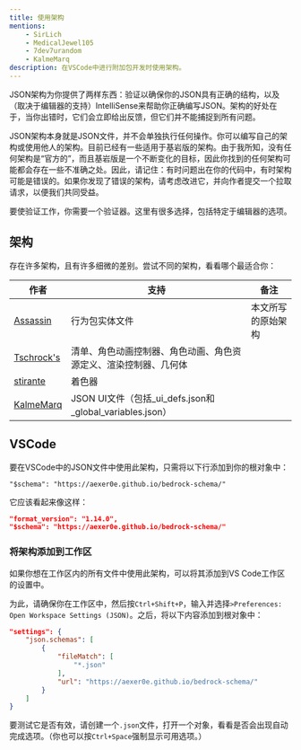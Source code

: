 ```yaml
---
title: 使用架构
mentions:
    - SirLich
    - MedicalJewel105
    - 7dev7urandom
    - KalmeMarq
description: 在VSCode中进行附加包开发时使用架构。
---
```


JSON架构为你提供了两样东西：验证以确保你的JSON具有正确的结构，以及（取决于编辑器的支持）IntelliSense来帮助你正确编写JSON。架构的好处在于，当你出错时，它们会立即给出反馈，但它们并不能捕捉到所有问题。

JSON架构本身就是JSON文件，并不会单独执行任何操作。你可以编写自己的架构或使用他人的架构。目前已经有一些适用于基岩版的架构。由于我所知，没有任何架构是“官方的”，而且基岩版是一个不断变化的目标，因此你找到的任何架构可能都会存在一些不准确之处。因此，请记住：有时问题出在你的代码中，有时架构可能是错误的。如果你发现了错误的架构，请考虑改进它，并向作者提交一个拉取请求，以便我们共同受益。

要使验证工作，你需要一个验证器。这里有很多选择，包括特定于编辑器的选项。

## 架构

存在许多架构，且有许多细微的差别。尝试不同的架构，看看哪个最适合你：

| 作者                                                                   | 支持                                                                                                          | 备注                                             |
|----------------------------------------------------------------------|-------------------------------------------------------------------------------------------------------------|--------------------------------------------------|
| [Assassin](https://github.com/aexer0e/bedrock-schema)                 | 行为包实体文件                                                                                              | 本文所写的原始架构                               |
| [Tschrock's](https://github.com/bedrock-studio/bedrock-json-schemas/) | 清单、角色动画控制器、角色动画、角色资源定义、渲染控制器、几何体                                            |                                                  |
| [stirante](https://github.com/stirante/bedrock-shader-schema/)        | 着色器                                                                                                      |                                                  |
| [KalmeMarq](https://github.com/KalmeMarq/Bugrock-JSON-UI-Schemas/)    | JSON UI文件（包括_ui_defs.json和_global_variables.json）                                                    |                                                  |

## VSCode

要在VSCode中的JSON文件中使用此架构，只需将以下行添加到你的根对象中：

`"$schema": "https://aexer0e.github.io/bedrock-schema/"`

它应该看起来像这样：

```json title=""
"format_version": "1.14.0",
"$schema": "https://aexer0e.github.io/bedrock-schema/"
```

### 将架构添加到工作区

如果你想在工作区内的所有文件中使用此架构，可以将其添加到VS Code工作区的设置中。

为此，请确保你在工作区中，然后按`Ctrl+Shift+P`，输入并选择`>Preferences: Open Workspace Settings (JSON)`。之后，将以下内容添加到根对象中：

```json title=""
"settings": {
    "json.schemas": [
        {
            "fileMatch": [
                "*.json"
            ],
            "url": "https://aexer0e.github.io/bedrock-schema/"
        }
    ]
}
```

要测试它是否有效，请创建一个`.json`文件，打开一个对象，看看是否会出现自动完成选项。（你也可以按`Ctrl+Space`强制显示可用选项。）